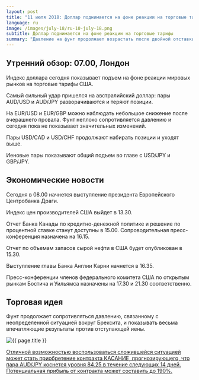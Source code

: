 ```yaml
---
layout: post
title: "11 июля 2018: Доллар поднимается на фоне реакции на торговые тарифы"
language: ru
image: /images/july-18/ru-10-july-18.png
subtitle: Доллар поднимается на фоне реакции на торговые тарифы
summary: "Давление на фунт продолжает возрастать после двойной отставки Дэвида Дэвиса и Бориса Джонсона. Уход последнего особенно сильно ударил по позициям фунта и плану Терезы Мэй, изложенному на встрече с правительством в резиденции Чекерс"
---
```

## Утренний обзор: 07.00, Лондон
 
Индекс доллара сегодня показывает подъем на фоне реакции мировых рынков на торговые тарифы США.

Самый сильный удар пришелся на австралийский доллар: пары AUD/USD и AUD/JPY разворачиваются и теряют позиции.

На EUR/USD и EUR/GBP можно наблюдать небольшое снижение после вчерашнего провала. Фунт неплохо сопротивляется давлению и сегодня пока не показывает значительных изменений.

Пары USD/CAD и USD/CHF продолжают набирать позиции и уходят выше.

Иеновые пары показывают общий подъем во главе с USD/JPY и GBP/JPY.
 
## Экономические новости

Сегодня в 08.00 начнется выступление президента Европейского Центробанка Драги.

Индекс цен производителей США выйдет в 13.30.

Отчет Банка Канады по кредитно-денежной политике и решение по процентной ставке станут доступны в 15.00. Сопроводительная пресс-конференция назначена на 16.15.

Отчет по объемам запасов сырой нефти в США будет опубликован в 15.30.

Выступление главы Банка Англии Карни начнется в 16.35.

Пресс-конференции членов федерального комитета США по открытым рынкам Бостича и Уильямса назначены на 17.30 и 21.30 соответственно.
 
## Торговая идея

Фунт продолжает сопротивляться давлению, связанному с неопределенной ситуацией вокруг Брексита, и показывать весьма впечатляющие результаты против отступающей иены.


<img src="{{ site.url }}/images/july-18/ru-10-july-18.png" alt="{{ page.title }}"  title="{{ page.title }}">

<a href="%LINK%%?currency=USD&market=forex&underlying=frxAUDJPY&formname=touchnotouch&duration_amount=14&duration_units=d&amount=10&amount_type=stake&expiry_type=duration&barrier=84.25" target="_blank" rel="noopener noreferrer nofollow">Отличной возможностью воспользоваться сложившейся ситуацией может стать приобретение контракта КАСАНИЕ, прогнозирующего, что пара AUD/JPY коснется уровня 84.25 в течение следующих 14 дней. Потенциальная прибыль от контракта может составить до 190%.</a>
